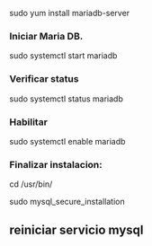 sudo yum install mariadb-server

### Iniciar Maria DB.

sudo systemctl start mariadb

### Verificar status

sudo systemctl status mariadb

### Habilitar

sudo systemctl enable mariadb

### Finalizar instalacion:

cd /usr/bin/

sudo mysql_secure_installation

## reiniciar servicio mysql
